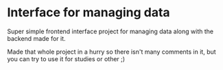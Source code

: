 # Interface for managing data
  Super simple frontend interface project for managing data along
  with the backend made for it.

  Made that whole project in a hurry so there isn't many comments in it,
  but you can try to use it for studies or other ;)

